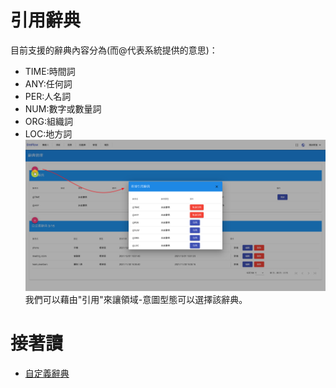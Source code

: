 # 引用辭典
目前支援的辭典內容分為(而@代表系統提供的意思)：
- TIME:時間詞
- ANY:任何詞
- PER:人名詞
- NUM:數字或數量詞
- ORG:組織詞
- LOC:地方詞
![](../../../../images/docs/Image027.png)
我們可以藉由"引用"來讓領域-意圖型態可以選擇該辭典。
# 接著讀
- [自定義辭典](/products/dmflow/tutorials/docs/custom-dicts.html)